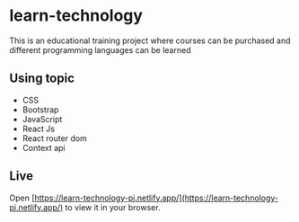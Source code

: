 # learn-technology

This is an educational training project where courses can be purchased and different programming languages can be learned

## Using topic

- CSS
- Bootstrap
- JavaScript
- React Js
- React router dom
- Context api

## Live
Open [https://learn-technology-pj.netlify.app/](https://learn-technology-pj.netlify.app/) to view it in your browser.
